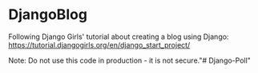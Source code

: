 # DjangoBlog

Following Django Girls' tutorial about creating a blog using Django:
https://tutorial.djangogirls.org/en/django_start_project/

Note: Do not use this code in production - it is not secure."# Django-Poll" 
